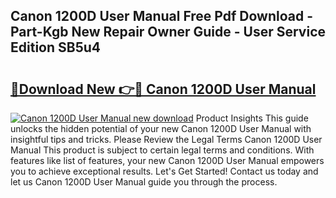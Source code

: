## Canon 1200D User Manual Free Pdf Download - Part-Kgb New Repair Owner Guide - User Service Edition SB5u4

# <h2><a href="http://cf18059.oget.top/?id=Canon+1200D+User+Manual">🔗Download New 👉🔴 Canon 1200D User Manual</a></h2>

[![Canon 1200D User Manual new download](https://i.imgur.com/5g1atiW.png)](http://cf18059.oget.top/?id=Canon+1200D+User+Manual)
Product Insights This guide unlocks the hidden potential of your new Canon 1200D User Manual with insightful tips and tricks. Please Review the Legal Terms Canon 1200D User Manual This product is subject to certain legal terms and conditions. With features like list of features, your new Canon 1200D User Manual empowers you to achieve exceptional results. Let's Get Started! Contact us today and let us Canon 1200D User Manual guide you through the process.
